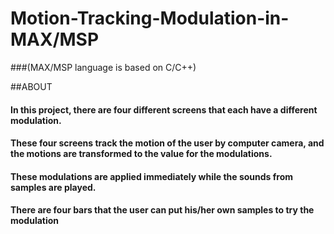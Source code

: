 # Motion-Tracking-Modulation-in-MAX/MSP
###(MAX/MSP language is based on C/C++)


##ABOUT

#### In this project, there are four different screens that each have a different modulation. 
#### These four screens track the motion of the user by computer camera, and the motions are transformed to the value for the modulations. 
#### These modulations are applied immediately while the sounds from samples are played.


#### There are four bars that the user can put his/her own samples to try the modulation
